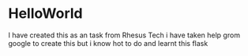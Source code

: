 # HelloWorld
I have created this as an task from Rhesus Tech
i have taken help grom google to create this but i know hot to do and learnt this flask
